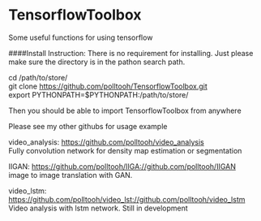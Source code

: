 # TensorflowToolbox
Some useful functions for using tensorflow

####Install Instruction:
There is no requirement for installing. Just please make sure the 
directory is in the pathon search path.

cd /path/to/store/ <br>
git clone https://github.com/polltooh/TensorflowToolbox.git <br>
export PYTHONPATH=$PYTHONPATH:/path/to/store/<br>

Then you should be able to import TensorflowToolbox from anywhere

Please see my other githubs for usage example

video_analysis: https://github.com/polltooh/video_analysis <br>
Fully convolution network for density map estimation or segmentation

IIGAN: https://github.com/polltooh/IIGA://github.com/polltooh/IIGAN <br>
image to image translation with GAN.

video_lstm: https://github.com/polltooh/video_lst://github.com/polltooh/video_lstm <br>
Video analysis with lstm network. Still in development

